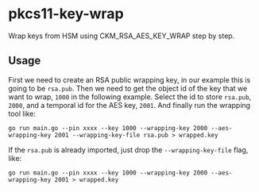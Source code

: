 # pkcs11-key-wrap
Wrap keys from HSM using CKM_RSA_AES_KEY_WRAP step by step.

## Usage

First we need to create an RSA public wrapping key, in our example this is going
to be `rsa.pub`. Then we need to get the object id of the key that we want to
wrap, `1000` in the following example. Select the id to store `rsa.pub`, `2000`,
and a temporal id for the AES key, `2001`. And finally run the wrapping tool
like:

```shell
go run main.go --pin xxxx --key 1000 --wrapping-key 2000 --aes-wrapping-key 2001 --wrapping-key-file rsa.pub > wrapped.key
```

If the `rsa.pub` is already imported, just drop the `--wrapping-key-file` flag, like:

```shell
go run main.go --pin xxxx --key 1000 --wrapping-key 2000 --aes-wrapping-key 2001 > wrapped.key
```
